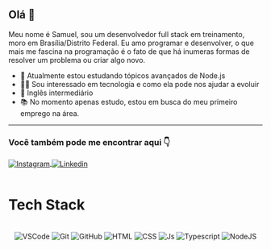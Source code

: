 ## Olá :space_invader:

Meu nome é Samuel, sou um desenvolvedor full stack em treinamento, moro em Brasília/Distrito Federal. Eu amo programar e desenvolver, o que mais me fascina na programação é o fato de que há inumeras formas de resolver um problema ou criar algo novo.

- :seedling: Atualmente estou estudando tópicos avançados de Node.js
- 👩‍💻 Sou interessado em tecnologia e como ela pode nos ajudar a evoluir
- :abcd: Inglês intermediário
- :books: No momento apenas estudo, estou em busca do meu primeiro emprego na área.
<hr>

### Você também pode me encontrar aqui 👇

<div>
<a href="https://instagram.com/goomes_pereira" target="_blank">
 <img align="center" src="https://img.shields.io/badge/Instagram-E4405F?style=for-the-badge&logo=instagram&logoColor=white" alt="Instagram"/>
</a>

<a href="https://www.linkedin.com/in/samuelgomespereira/" target="_blank">
 <img align="center" src="https://img.shields.io/badge/LinkedIn-0077B5?style=for-the-badge&logo=linkedin&logoColor=white" alt="Linkedin"/>
</a>

</div>
<br>

# Tech Stack

<div align="center"><br>

  <img align="center" alt="VSCode" src="https://img.shields.io/badge/Visual_Studio_Code-0078D4?style=for-the-badge&logo=visual%20studio%20code&logoColor=white">
  <img align="center" alt="Git" src="https://img.shields.io/badge/GIT-E44C30?style=for-the-badge&logo=git&logoColor=white">
  <img align="center" alt="GitHub" src="https://img.shields.io/badge/GitHub-100000?style=for-the-badge&logo=github&logoColor=white">
  <img align="center" alt="HTML" src="https://img.shields.io/badge/HTML5-E34F26?style=for-the-badge&logo=html5&logoColor=white">
  <img align="center" alt="CSS" src="https://img.shields.io/badge/CSS3-1572B6?style=for-the-badge&logo=css3&logoColor=white">
  <img align="center" alt="Js" src="https://img.shields.io/badge/JavaScript-323330?style=for-the-badge&logo=javascript&logoColor=F7DF1E">
  <img align="center" alt="Typescript" src="https://img.shields.io/badge/TypeScript-007ACC?style=for-the-badge&logo=typescript&logoColor=white">
  <img align="center" alt="NodeJS" src="https://img.shields.io/badge/Node.js-43853D?style=for-the-badge&logo=node.js&logoColor=white">
 </div>
<br><br>
